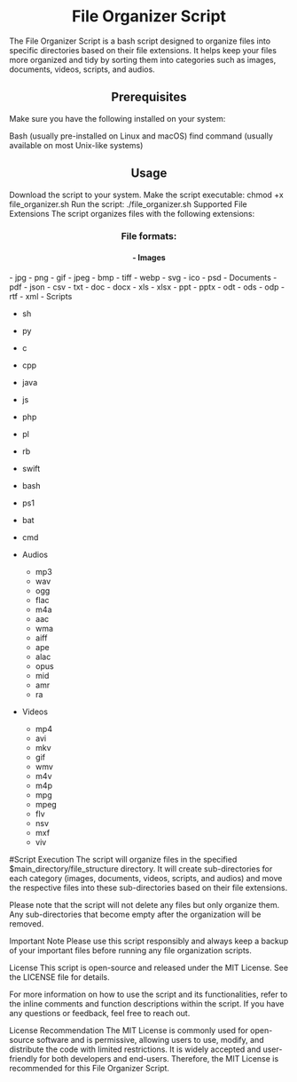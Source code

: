 <h1 align="center">File Organizer Script</h1>

The File Organizer Script is a bash script designed to organize files into specific directories based on their file extensions. It helps keep your files more organized and tidy by sorting them into categories such as images, documents, videos, scripts, and audios.

<h2 align="center">Prerequisites</h2>
Make sure you have the following installed on your system:

Bash (usually pre-installed on Linux and macOS)
find command (usually available on most Unix-like systems)
<h2 align="center">Usage</h2>
Download the script to your system.
Make the script executable: chmod +x file_organizer.sh
Run the script: ./file_organizer.sh
Supported File Extensions
The script organizes files with the following extensions:
<h3 align="center">File formats:</h3>
<h4 align="center">- Images</h4>
  - jpg
  - png
  - gif
  - jpeg
  - bmp
  - tiff
  - webp
  - svg
  - ico
  - psd
- Documents
  - pdf
  - json
  - csv
  - txt
  - doc
  - docx
  - xls
  - xlsx
  - ppt
  - pptx
  - odt
  - ods
  - odp
  - rtf
  - xml
- Scripts

  - sh
  - py
  - c
  - cpp
  - java
  - js
  - php
  - pl
  - rb
  - swift
  - bash
  - ps1
  - bat
  - cmd
- Audios

  - mp3
  - wav
  - ogg
  - flac
  - m4a
  - aac
  - wma
  - aiff
  - ape
  - alac
  - opus
  - mid
  - amr
  - ra
- Videos

  - mp4
  - avi
  - mkv
  - gif
  - wmv
  - m4v
  - m4p
  - mpg
  - mpeg
  - flv
  - nsv
  - mxf
  - viv

#Script Execution
The script will organize files in the specified $main_directory/file_structure directory. It will create sub-directories for each category (images, documents, videos, scripts, and audios) and move the respective files into these sub-directories based on their file extensions.

Please note that the script will not delete any files but only organize them. Any sub-directories that become empty after the organization will be removed.

Important Note
Please use this script responsibly and always keep a backup of your important files before running any file organization scripts.

License
This script is open-source and released under the MIT License. See the LICENSE file for details.

For more information on how to use the script and its functionalities, refer to the inline comments and function descriptions within the script. If you have any questions or feedback, feel free to reach out.

License Recommendation
The MIT License is commonly used for open-source software and is permissive, allowing users to use, modify, and distribute the code with limited restrictions. It is widely accepted and user-friendly for both developers and end-users. Therefore, the MIT License is recommended for this File Organizer Script.
